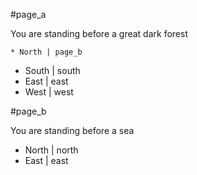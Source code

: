 #page_a

You are standing before a great dark forest

    * North | page_b
* South | south
* East | east
* West | west

#page_b

You are standing before a sea

* North | north
* East | east